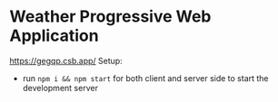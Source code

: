 # Weather Progressive Web Application

https://gegqp.csb.app/
Setup:
- run ```npm i && npm start``` for both client and server side to start the development server
